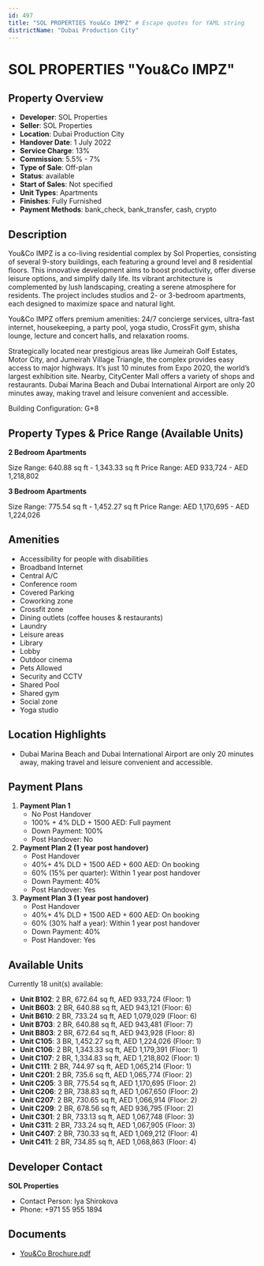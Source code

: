 ```yaml
---
id: 497
title: "SOL PROPERTIES You&Co IMPZ" # Escape quotes for YAML string
districtName: "Dubai Production City"
---
```


# SOL PROPERTIES "You&Co IMPZ"

## Property Overview
- **Developer**: SOL Properties
- **Seller**: SOL Properties
- **Location**: Dubai Production City
- **Handover Date**: 1 July 2022
- **Service Charge**: 13%
- **Commission**: 5.5% - 7%
- **Type of Sale**: Off-plan
- **Status**: available
- **Start of Sales**: Not specified
- **Unit Types**: Apartments
- **Finishes**: Fully Furnished
- **Payment Methods**: bank_check, bank_transfer, cash, crypto

## Description
You&Co IMPZ is a co-living residential complex by Sol Properties, consisting of several 9-story buildings, each featuring a ground level and 8 residential floors. This innovative development aims to boost productivity, offer diverse leisure options, and simplify daily life. Its vibrant architecture is complemented by lush landscaping, creating a serene atmosphere for residents. The project includes studios and 2- or 3-bedroom apartments, each designed to maximize space and natural light.

You&Co IMPZ offers premium amenities: 24/7 concierge services, ultra-fast internet, housekeeping, a party pool, yoga studio, CrossFit gym, shisha lounge, lecture and concert halls, and relaxation rooms. 

Strategically located near prestigious areas like Jumeirah Golf Estates, Motor City, and Jumeirah Village Triangle, the complex provides easy access to major highways. It’s just 10 minutes from Expo 2020, the world’s largest exhibition site. Nearby, CityCenter Mall offers a variety of shops and restaurants. Dubai Marina Beach and Dubai International Airport are only 20 minutes away, making travel and leisure convenient and accessible.

Building Configuration: G+8

## Property Types & Price Range (Available Units)
**2 Bedroom Apartments**

Size Range: 640.88 sq ft - 1,343.33 sq ft
Price Range: AED 933,724 - AED 1,218,802

**3 Bedroom Apartments**

Size Range: 775.54 sq ft - 1,452.27 sq ft
Price Range: AED 1,170,695 - AED 1,224,026

## Amenities
- Accessibility for people with disabilities
- Broadband Internet
- Central A/C
- Conference room
- Covered Parking
- Coworking zone
- Crossfit zone
- Dining outlets  (coffee houses & restaurants)
- Laundry
- Leisure areas
- Library
- Lobby
- Outdoor cinema
- Pets Allowed
- Security and CCTV
- Shared Pool
- Shared gym
- Social zone
- Yoga studio

## Location Highlights
- Dubai Marina Beach and Dubai International Airport are only 20 minutes away, making travel and leisure convenient and accessible.

## Payment Plans
1. **Payment Plan 1**
   - No Post Handover
   - 100% + 4% DLD + 1500 AED: Full payment
   - Down Payment: 100%
   - Post Handover: No
2. **Payment Plan 2 (1 year post handover)**
   - Post Handover
   - 40%+ 4% DLD + 1500 AED + 600 AED: On booking
   - 60% (15% per quarter): Within 1 year post handover
   - Down Payment: 40%
   - Post Handover: Yes
3. **Payment Plan 3 (1 year post handover)**
   - Post Handover
   - 40%+ 4% DLD + 1500 AED + 600 AED: On booking
   - 60% (30% half a year): Within 1 year post handover
   - Down Payment: 40%
   - Post Handover: Yes

## Available Units
Currently 18 unit(s) available:
- **Unit B102**: 2 BR, 672.64 sq ft, AED 933,724 (Floor: 1)
- **Unit B603**: 2 BR, 640.88 sq ft, AED 943,121 (Floor: 6)
- **Unit B610**: 2 BR, 733.24 sq ft, AED 1,079,029 (Floor: 6)
- **Unit B703**: 2 BR, 640.88 sq ft, AED 943,481 (Floor: 7)
- **Unit B803**: 2 BR, 672.64 sq ft, AED 943,928 (Floor: 8)
- **Unit C105**: 3 BR, 1,452.27 sq ft, AED 1,224,026 (Floor: 1)
- **Unit C106**: 2 BR, 1,343.33 sq ft, AED 1,179,391 (Floor: 1)
- **Unit C107**: 2 BR, 1,334.83 sq ft, AED 1,218,802 (Floor: 1)
- **Unit C111**: 2 BR, 744.97 sq ft, AED 1,065,214 (Floor: 1)
- **Unit C201**: 2 BR, 735.6 sq ft, AED 1,065,774 (Floor: 2)
- **Unit C205**: 3 BR, 775.54 sq ft, AED 1,170,695 (Floor: 2)
- **Unit C206**: 2 BR, 738.83 sq ft, AED 1,067,650 (Floor: 2)
- **Unit C207**: 2 BR, 730.65 sq ft, AED 1,066,914 (Floor: 2)
- **Unit C209**: 2 BR, 678.56 sq ft, AED 936,795 (Floor: 2)
- **Unit C301**: 2 BR, 733.13 sq ft, AED 1,067,748 (Floor: 3)
- **Unit C311**: 2 BR, 733.24 sq ft, AED 1,067,905 (Floor: 3)
- **Unit C407**: 2 BR, 730.33 sq ft, AED 1,069,212 (Floor: 4)
- **Unit C411**: 2 BR, 734.85 sq ft, AED 1,068,863 (Floor: 4)

## Developer Contact
**SOL Properties**
- Contact Person: Iya Shirokova
- Phone: +971 55 955 1894

## Documents
- [You&Co Brochure.pdf](https://cdn.geniemap.net/2023/10/12/8AzBiM3PPx8B5EzPOXcFP0c7nSKMEZ7KTTJUEYy8.pdf)
